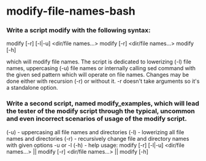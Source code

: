 # modify-file-names-bash

### Write a script modify with the following syntax:

 modify [-r] [-l|-u] <dir/file names...>
 modify [-r] <sed pattern> <dir/file names...>
 modify [-h]

which will modify file names. The script is dedicated to lowerizing (-l)
file names, uppercasing (-u) file names or internally calling sed
command with the given sed pattern which will operate on file names.
Changes may be done either with recursion (-r) or without it. -r doesn't take arguments so it's a standalone option.

### Write a second script, named modify_examples, which will lead the tester of the modify script through the typical, uncommon and even incorrect scenarios of usage of the modify script.

  (-u) - uppercasing all file names and directories
  (-l) - lowerizing all file names and directories
  (-r) - recursively change file and directory names with given options -u or -l
  (-h) - help
  usage: modify [-r] [-l|-u] <dir/file names...> || modify [-r] <sed pattern> <dir/file names...> || modify [-h]
